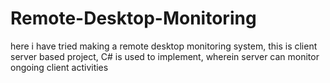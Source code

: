 # Remote-Desktop-Monitoring
here i have tried making a remote desktop monitoring system,
this is client server based project, 
C# is used to implement, wherein server can monitor ongoing client activities
